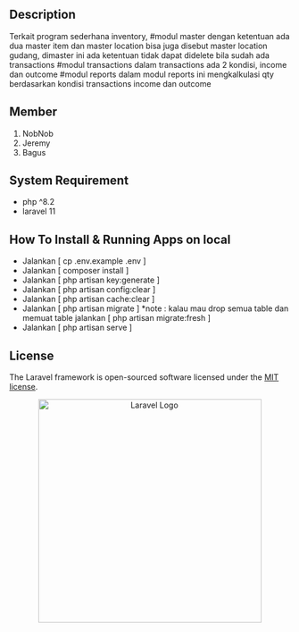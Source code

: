 ## Description
Terkait program sederhana inventory, 
#modul master
dengan ketentuan ada dua master item dan master location bisa juga disebut master location gudang, dimaster ini ada ketentuan tidak dapat didelete bila sudah ada transactions
#modul transactions
dalam transactions ada 2 kondisi, income dan outcome
#modul reports
dalam modul reports ini mengkalkulasi qty berdasarkan kondisi transactions income dan outcome

## Member
1. NobNob
2. Jeremy
3. Bagus

## System Requirement
- php ^8.2
- laravel 11

## How To Install & Running Apps on local
- Jalankan [ cp .env.example .env ]
- Jalankan [ composer install ]
- Jalankan [ php artisan key:generate ]
- Jalankan [ php artisan config:clear ]
- Jalankan [ php artisan cache:clear ]
- Jalankan [ php artisan migrate ]
    *note : kalau mau drop semua table dan memuat table jalankan [ php artisan migrate:fresh ]
- Jalankan [ php artisan serve ]

## License

The Laravel framework is open-sourced software licensed under the [MIT license](https://opensource.org/licenses/MIT).
<p align="center"><a href="https://laravel.com" target="_blank"><img src="https://raw.githubusercontent.com/laravel/art/master/logo-lockup/5%20SVG/2%20CMYK/1%20Full%20Color/laravel-logolockup-cmyk-red.svg" width="400" alt="Laravel Logo"></a></p>
